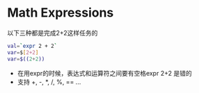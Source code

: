 # Math Expressions

以下三种都是完成2+2这样任务的
```sh
val=`expr 2 + 2`
var=$[2+2]
var=$((2+2))
```
- 在用expr的时候，表达式和运算符之间要有空格expr 2+2 是错的
- 支持 +, -, *, /, %, == ...

